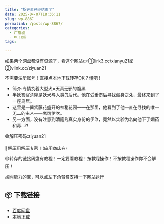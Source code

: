 ```yaml
---
title: "捉迷藏已经结束了"
date: 2025-04-07T18:36:11
slug: wp-8867
permalink: /posts/wp-8867/
categories:
  - 广播剧
  - BL日抓
tags:

---
```


如果两个网盘都没有资源了，看这个网站👉①link3.cc/xianyu21或②vlink.cc/ziyuan21

不需要注册账号！直接点本地下载转存OK？懂吧！

*   简介:专情执着大型犬×天真无邪的腹黑
*   半妖警官清隆是妖犬与人类的后代。他在受重伤后寻找藏身之处，最终来到了一座鸟居。
*   这里是一间紫藤花盛开的神秘花园——在那里，他看到了他一直在寻找的唯一无二的主人——鹰司伊吹。
*   另一方面，没有注意到清隆的真实身份的伊吹，竟然以实验为名向他下了媚药和毒…?!

🟢解压密码:ziyuan21

🔵解压用解压专家！(应用商店有)

🟡转存的链接网盘有教程！一定要看教程！按教程操作！不按教程操作你不会解压！

💰🈶能力的宝，可以点左下角赞赏支持一下网站运行

## 📦 下载链接
- [百度网盘](https://blziyuan21.com/pay-download/8867?key=7cca04fb2e&down_id=0)
- [本地下载](https://blziyuan21.com/pay-download/8867?key=7cca04fb2e&down_id=1)

